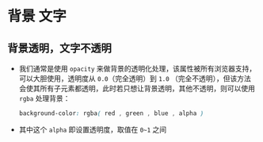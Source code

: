 # 背景 文字

## 背景透明，文字不透明

- 我们通常是使用 `opacity` 来做背景的透明化处理，该属性被所有浏览器支持，可以大胆使用，透明度从 `0.0`（完全透明）到 `1.0` （完全不透明），但该方法会使其所有子元素都透明，此时若只想让背景透明，其他不透明，则可以使用 `rgba` 处理背景：

    ```css
    background-color: rgba( red , green , blue , alpha )
    ```

- 其中这个 `alpha` 即设置透明度，取值在 `0~1` 之间
